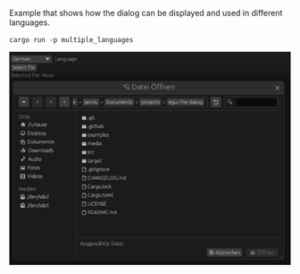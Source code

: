 Example that shows how the dialog can be displayed and used in different languages.

```
cargo run -p multiple_languages
```

![](screenshot.png)
